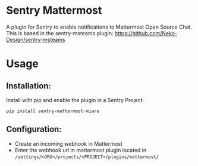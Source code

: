 # Sentry Mattermost
A plugin for Sentry to enable notifications to Mattermost Open Source Chat.
This is based in the sentry-msteams plugin: https://github.com/Neko-Design/sentry-msteams

# Usage
## Installation:
Install with pip and enable the plugin in a Sentry Project:

    pip install sentry-mattermost-miare

## Configuration:
- Create an incoming webhook in Mattermost
- Enter the webhook url in mattermost plugin located in `/settings/<ORG>/projects/<PROJECT>/plugins/mattermost/`
